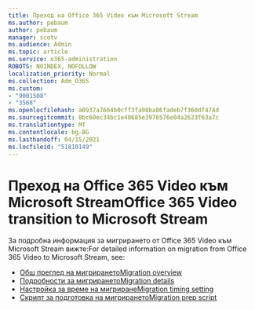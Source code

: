 ```yaml
---
title: Преход на Office 365 Video към Microsoft Stream
ms.author: pebaum
author: pebaum
manager: scotv
ms.audience: Admin
ms.topic: article
ms.service: o365-administration
ROBOTS: NOINDEX, NOFOLLOW
localization_priority: Normal
ms.collection: Adm_O365
ms.custom:
- "9001508"
- "3568"
ms.openlocfilehash: a0937a7664b0cff3fa98ba86fadeb7f360df474d
ms.sourcegitcommit: 8bc60ec34bc1e40685e3976576e04a2623f63a7c
ms.translationtype: MT
ms.contentlocale: bg-BG
ms.lasthandoff: 04/15/2021
ms.locfileid: "51810149"
---
```

# <a name="office-365-video-transition-to-microsoft-stream"></a><span data-ttu-id="0aa84-102">Преход на Office 365 Video към Microsoft Stream</span><span class="sxs-lookup"><span data-stu-id="0aa84-102">Office 365 Video transition to Microsoft Stream</span></span>

<span data-ttu-id="0aa84-103">За подробна информация за мигрирането от Office 365 Video към Microsoft Stream вижте:</span><span class="sxs-lookup"><span data-stu-id="0aa84-103">For detailed information on migration from Office 365 Video to Microsoft Stream, see:</span></span>

- [<span data-ttu-id="0aa84-104">Общ преглед на мигрирането</span><span class="sxs-lookup"><span data-stu-id="0aa84-104">Migration overview</span></span>](https://docs.microsoft.com/stream/migrate-from-office-365)
- [<span data-ttu-id="0aa84-105">Подробности за мигрирането</span><span class="sxs-lookup"><span data-stu-id="0aa84-105">Migration details</span></span>](https://docs.microsoft.com/stream/migration-experience)
- [<span data-ttu-id="0aa84-106">Настройка за време на мигриране</span><span class="sxs-lookup"><span data-stu-id="0aa84-106">Migration timing setting</span></span>](https://docs.microsoft.com/stream/migration-o365video-timing-setting)
- [<span data-ttu-id="0aa84-107">Скрипт за подготовка на мигрирането</span><span class="sxs-lookup"><span data-stu-id="0aa84-107">Migration prep script</span></span>](https://docs.microsoft.com/stream/migration-o365video-prep)
